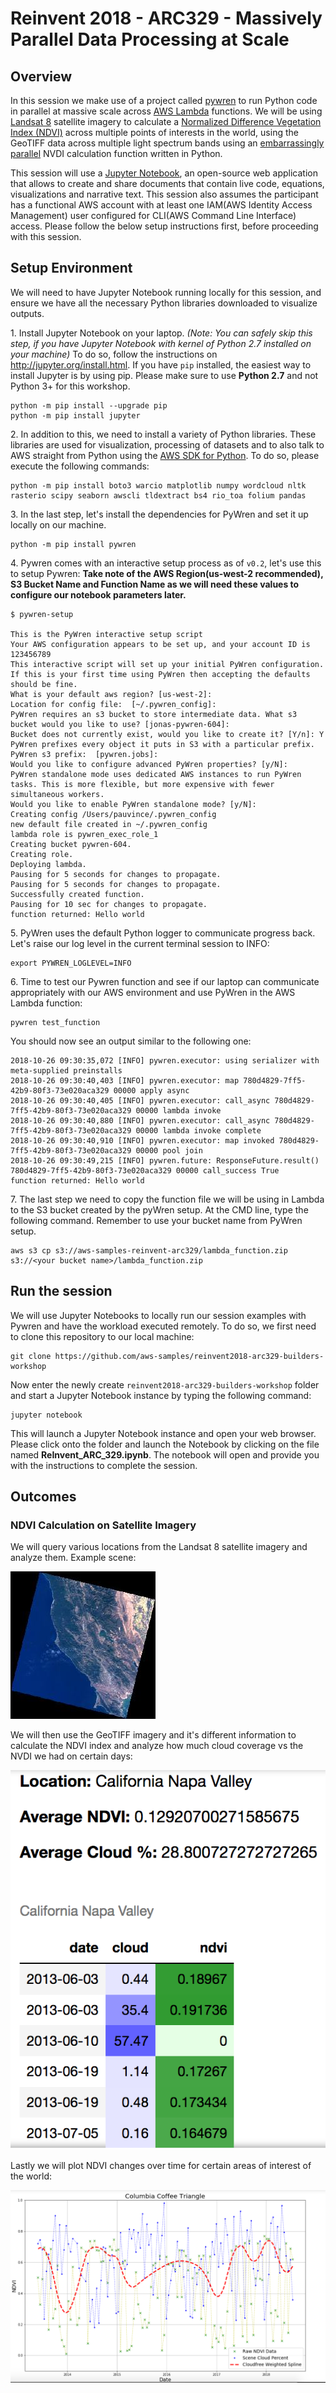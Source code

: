 # Reinvent 2018 - ARC329 - Massively Parallel Data Processing at Scale

## Overview

In this session we make use of a project called [pywren](http://pywren.io/) to run Python code in parallel at massive scale across [AWS Lambda](https://aws.amazon.com/lambda/) functions. We will be using [Landsat 8](https://aws.amazon.com/public-datasets/landsat/) satellite imagery to calculate a [Normalized Difference Vegetation Index (NDVI)](https://en.wikipedia.org/wiki/Normalized_Difference_Vegetation_Index) across multiple points of interests in the world, using the GeoTIFF data across multiple light spectrum bands using an [embarrassingly parallel](https://en.wikipedia.org/wiki/Embarrassingly_parallel) NVDI calculation function written in Python.


This session will use a [Jupyter Notebook](http://jupyter.org/), an open-source web application that allows to create and share documents that contain live code, equations, visualizations and narrative text. This session also assumes the participant has a functional AWS account with at least one IAM(AWS Identity Access Management) user configured for CLI(AWS Command Line Interface) access.
 Please follow the below setup instructions first, before proceeding with this session.

## Setup Environment

 We will need to have Jupyter Notebook running locally for this session, and ensure we have all the necessary Python libraries downloaded to visualize outputs.

1\. Install Jupyter Notebook on your laptop. _(Note: You can safely skip this step, if you have Jupyter Notebook with kernel of Python 2.7 installed on your machine)_ To do so, follow the instructions on <http://jupyter.org/install.html>. If you have `pip` installed, the easiest way to install Jupyter is by using pip. Please make sure to use **Python 2.7** and not Python 3+ for this workshop.

```
python -m pip install --upgrade pip
python -m pip install jupyter
```

2\. In addition to this, we need to install a variety of Python libraries. These libraries are used for visualization, processing of datasets and to also talk to AWS straight from Python using the [AWS SDK for Python](https://aws.amazon.com/sdk-for-python/). To do so, please execute the following commands:

```
python -m pip install boto3 warcio matplotlib numpy wordcloud nltk rasterio scipy seaborn awscli tldextract bs4 rio_toa folium pandas
```

3\. In the last step, let's install the dependencies for PyWren and set it up locally on our machine.

```
python -m pip install pywren
```

4\. Pywren comes with an interactive setup process as of `v0.2`, let's use this to setup Pywren: **Take note of the AWS Region(us-west-2 recommended), S3 Bucket Name and Function Name as we will need these values to configure our notebook parameters later.**

```
$ pywren-setup

This is the PyWren interactive setup script
Your AWS configuration appears to be set up, and your account ID is 123456789
This interactive script will set up your initial PyWren configuration.
If this is your first time using PyWren then accepting the defaults should be fine.
What is your default aws region? [us-west-2]:
Location for config file:  [~/.pywren_config]:
PyWren requires an s3 bucket to store intermediate data. What s3 bucket would you like to use? [jonas-pywren-604]:
Bucket does not currently exist, would you like to create it? [Y/n]: Y
PyWren prefixes every object it puts in S3 with a particular prefix.
PyWren s3 prefix:  [pywren.jobs]:
Would you like to configure advanced PyWren properties? [y/N]:
PyWren standalone mode uses dedicated AWS instances to run PyWren tasks. This is more flexible, but more expensive with fewer simultaneous workers.
Would you like to enable PyWren standalone mode? [y/N]:
Creating config /Users/pauvince/.pywren_config
new default file created in ~/.pywren_config
lambda role is pywren_exec_role_1
Creating bucket pywren-604.
Creating role.
Deploying lambda.
Pausing for 5 seconds for changes to propagate.
Pausing for 5 seconds for changes to propagate.
Successfully created function.
Pausing for 10 sec for changes to propagate.
function returned: Hello world
```

5\. PyWren uses the default Python logger to communicate progress back. Let's raise our log level in the current terminal session to INFO:

```
export PYWREN_LOGLEVEL=INFO
```

6\. Time to test our Pywren function and see if our laptop can communicate appropriately with our AWS environment and use PyWren in the AWS Lambda function:

```
pywren test_function
```

You should now see an output similar to the following one:

```
2018-10-26 09:30:35,072 [INFO] pywren.executor: using serializer with meta-supplied preinstalls
2018-10-26 09:30:40,403 [INFO] pywren.executor: map 780d4829-7ff5-42b9-80f3-73e020aca329 00000 apply async
2018-10-26 09:30:40,405 [INFO] pywren.executor: call_async 780d4829-7ff5-42b9-80f3-73e020aca329 00000 lambda invoke
2018-10-26 09:30:40,880 [INFO] pywren.executor: call_async 780d4829-7ff5-42b9-80f3-73e020aca329 00000 lambda invoke complete
2018-10-26 09:30:40,910 [INFO] pywren.executor: map invoked 780d4829-7ff5-42b9-80f3-73e020aca329 00000 pool join
2018-10-26 09:30:49,215 [INFO] pywren.future: ResponseFuture.result() 780d4829-7ff5-42b9-80f3-73e020aca329 00000 call_success True
function returned: Hello world

```
7\. The last step we need to copy the function file we will be using in Lambda to the S3 bucket created by the pyWren setup.  At the CMD line, type the following command.  Remember to use your bucket name from PyWren setup.
```
aws s3 cp s3://aws-samples-reinvent-arc329/lambda_function.zip s3://<your bucket name>/lambda_function.zip
```

## Run the session

We will use Jupyter Notebooks to locally run our session examples with Pywren and have the workload executed remotely. To do so, we first need to clone this repository to our local machine:

```
git clone https://github.com/aws-samples/reinvent2018-arc329-builders-workshop
```

Now enter the newly create `reinvent2018-arc329-builders-workshop` folder and start a Jupyter Notebook instance by typing the following command:

```
jupyter notebook
```

This will launch a Jupyter Notebook instance and open your web browser.  Please click onto the folder and launch the  Notebook by clicking on the file named **ReInvent_ARC_329.ipynb**. The notebook will open and provide you with the instructions to complete the session.

## Outcomes

### NDVI Calculation on Satellite Imagery

We will query various locations from the Landsat 8 satellite imagery and analyze them. Example scene:

![Scene Example](napa.jpg)

We will then use the GeoTIFF imagery and it's different information to calculate the NDVI index and analyze how much cloud coverage vs the NVDI we had on certain days:

![NDVI and Cloud Table](TABLE.png)

Lastly we will plot NDVI changes over time for certain areas of interest of the world:

![NDVI Timeseries](PLOT.png)
